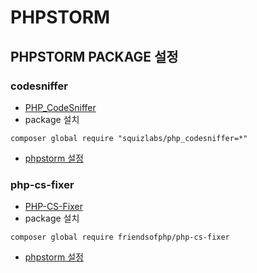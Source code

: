 # PHPSTORM
## PHPSTORM PACKAGE 설정
### codesniffer
- [PHP_CodeSniffer](https://github.com/squizlabs/PHP_CodeSniffer/blob/master/README.md)
- package 설치
```
composer global require "squizlabs/php_codesniffer=*"
```
- [phpstorm 설정](https://confluence.jetbrains.com/display/PhpStorm/PHP+Code+Sniffer+in+PhpStorm)

### php-cs-fixer
- [PHP-CS-Fixer](https://github.com/FriendsOfPHP/PHP-CS-Fixer/blob/2.12/README.rst)
- package 설치
```
composer global require friendsofphp/php-cs-fixer
```
- [phpstorm 설정](https://hackernoon.com/how-to-configure-phpstorm-to-use-php-cs-fixer-1844991e521f)
